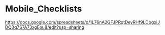 # Mobile_Checklists
https://docs.google.com/spreadsheets/d/1L76nA2GFJPRqtDeyRHf9LDbgxIJDQ3q7S7A73xgEou8/edit?usp=sharing
